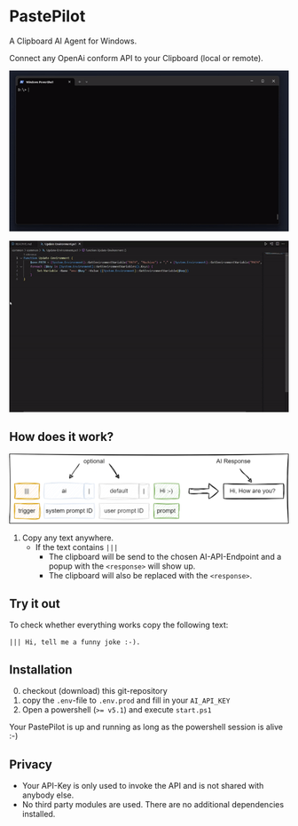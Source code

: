 # PastePilot
A Clipboard AI Agent for Windows.

Connect any OpenAi conform API to your Clipboard (local or remote).



![PastePilot in Action](data/pastepilot.gif)

![PastePilot in Action](data/pastepilot2.gif)

## How does it work?

![PastePilot](data/pastepilot.png)

1. Copy any text anywhere. 
    * If the text contains `|||`
        * The clipboard will be send to the chosen AI-API-Endpoint and a popup with the `<response>` will show up.
        * The clipboard will also be replaced with the `<response>`.

## Try it out
To check whether everything works copy the following text:
```
||| Hi, tell me a funny joke :-).
```

## Installation
0. checkout (download) this git-repository
1. copy the `.env`-file to `.env.prod` and fill in your `AI_API_KEY`
2. Open a powershell (`>= v5.1`) and execute `start.ps1`

Your PastePilot is up and running as long as the powershell session is alive :-)

## Privacy
* Your API-Key is only used to invoke the API and is not shared with anybody else.
* No third party modules are used. There are no additional dependencies installed.


